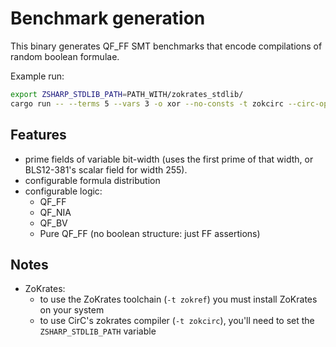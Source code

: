 # Benchmark generation

This binary generates QF_FF SMT benchmarks that encode compilations of random
boolean formulae.

Example run:

```zsh
export ZSHARP_STDLIB_PATH=PATH_WITH/zokrates_stdlib/
cargo run -- --terms 5 --vars 3 -o xor --no-consts -t zokcirc --circ-opt
```

## Features

* prime fields of variable bit-width (uses the first prime of that width, or
  BLS12-381's scalar field for width 255).
* configurable formula distribution
* configurable logic:
  * QF_FF
  * QF_NIA
  * QF_BV
  * Pure QF_FF (no boolean structure: just FF assertions)

## Notes

* ZoKrates:
  * to use the ZoKrates toolchain (`-t zokref`) you must install ZoKrates on
    your system
  * to use CirC's zokrates compiler (`-t zokcirc`), you'll need to set the
    `ZSHARP_STDLIB_PATH` variable

